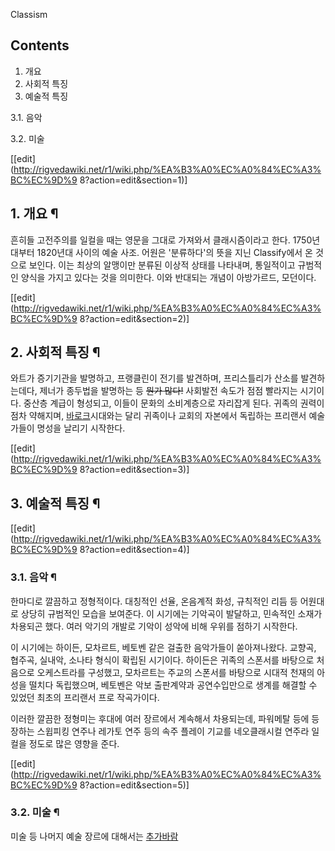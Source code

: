 Classism

## Contents

    

1. 개요 
2. 사회적 특징 
3. 예술적 특징 
    

3.1. 음악

3.2. 미술

[[edit](http://rigvedawiki.net/r1/wiki.php/%EA%B3%A0%EC%A0%84%EC%A3%BC%EC%9D%9
8?action=edit&section=1)]

## 1. 개요 ¶

흔히들 고전주의를 일컬을 때는 영문을 그대로 가져와서 클래시즘이라고 한다. 1750년대부터 1820년대 사이의 예술 사조. 어원은
'분류하다'의 뜻을 지닌 Classify에서 온 것으로 보인다. 이는 최상의 알맹이만 분류된 이상적 상태를 나타내며, 통일적이고 규범적인
양식을 가지고 있다는 것을 의미한다. 이와 반대되는 개념이 아방가르드, 모던이다.

  

[[edit](http://rigvedawiki.net/r1/wiki.php/%EA%B3%A0%EC%A0%84%EC%A3%BC%EC%9D%9
8?action=edit&section=2)]

## 2. 사회적 특징 ¶

와트가 증기기관을 발명하고, 프랭클린이 전기를 발견하며, 프리스틀리가 산소를 발견하는데다, 제너가 종두법을 발명하는 등 <del>뭔가
많다!</del> 사회발전 속도가 점점 빨라지는 시기이다. 중산층 계급이 형성되고, 이들이 문화의 소비계층으로 자리잡게 된다. 귀족의 권력이
점차 약해지며, [바로크](%EB%B0%94%EB%A1%9C%ED%81%AC.md)시대와는 달리 귀족이나 교회의 자본에서 독립하는
프리랜서 예술가들이 명성을 날리기 시작한다.

  

[[edit](http://rigvedawiki.net/r1/wiki.php/%EA%B3%A0%EC%A0%84%EC%A3%BC%EC%9D%9
8?action=edit&section=3)]

## 3. 예술적 특징 ¶

[[edit](http://rigvedawiki.net/r1/wiki.php/%EA%B3%A0%EC%A0%84%EC%A3%BC%EC%9D%9
8?action=edit&section=4)]

### 3.1. 음악 ¶

한마디로 깔끔하고 정형적이다. 대칭적인 선율, 온음계적 화성, 규칙적인 리듬 등 어원대로 상당히 규범적인 모습을 보여준다. 이 시기에는
기악곡이 발달하고, 민속적인 소재가 차용되곤 했다. 여러 악기의 개발로 기악이 성악에 비해 우위를 점하기 시작한다.

  

이 시기에는 하이든, 모차르트, 베토벤 같은 걸출한 음악가들이 쏟아져나왔다. 교향곡, 협주곡, 실내악, 소나타 형식이 확립된 시기이다.
하이든은 귀족의 스폰서를 바탕으로 처음으로 오케스트라를 구성했고, 모차르트는 주교의 스폰서를 바탕으로 시대적 천재의 아성을 떨치다
독립했으며, 베토벤은 악보 출판계약과 공연수입만으로 생계를 해결할 수 있었던 최초의 프리랜서 프로 작곡가이다.

  

이러한 깔끔한 정형미는 후대에 여러 장르에서 계속해서 차용되는데, 파워메탈 등에 등장하는 스윕피킹 연주나 레가토 연주 등의 속주 플레이
기교를 네오클래시컬 연주라 일컬을 정도로 많은 영향을 준다.

  

[[edit](http://rigvedawiki.net/r1/wiki.php/%EA%B3%A0%EC%A0%84%EC%A3%BC%EC%9D%9
8?action=edit&section=5)]

### 3.2. 미술 ¶

미술 등 나머지 예술 장르에 대해서는 [추가바람](%EC%B6%94%EA%B0%80%EB%B0%94%EB%9E%8C.md)

